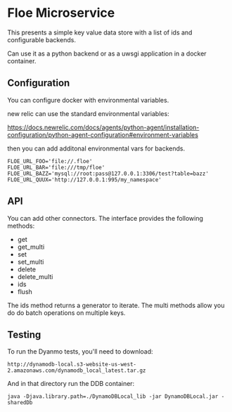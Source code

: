 # Floe Microservice

This presents a simple key value data store with a list of ids and configurable backends.

Can use it as a python backend or as a uwsgi application in a docker container.

## Configuration
You can configure docker with environmental variables.

new relic can use the standard environmental variables:

https://docs.newrelic.com/docs/agents/python-agent/installation-configuration/python-agent-configuration#environment-variables


then you can add additonal environmental vars for backends.

```
FLOE_URL_FOO='file://.floe'
FLOE_URL_BAR='file:///tmp/floe'
FLOE_URL_BAZZ='mysql://root:pass@127.0.0.1:3306/test?table=bazz'
FLOE_URL_QUUX='http://127.0.0.1:995/my_namespace'
```

## API
You can add other connectors. The interface provides the following methods:

  * get
  * get_multi
  * set
  * set_multi
  * delete
  * delete_multi
  * ids
  * flush
  
The ids method returns a generator to iterate. 
The multi methods allow you do do batch operations on multiple keys.

## Testing

To run the Dyanmo tests, you'll need to download: 

```http://dynamodb-local.s3-website-us-west-2.amazonaws.com/dynamodb_local_latest.tar.gz```

And in that directory run the DDB container: 

```java -Djava.library.path=./DynamoDBLocal_lib -jar DynamoDBLocal.jar -sharedDb```